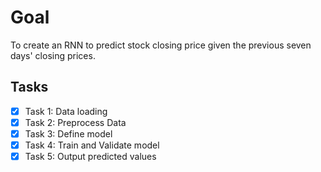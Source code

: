 # Goal 
To create an RNN to predict stock closing price given the previous seven days' closing prices.

## Tasks
- [x] Task 1: Data loading
- [x] Task 2: Preprocess Data
- [x] Task 3: Define model
- [x] Task 4: Train and Validate model
- [x] Task 5: Output predicted values